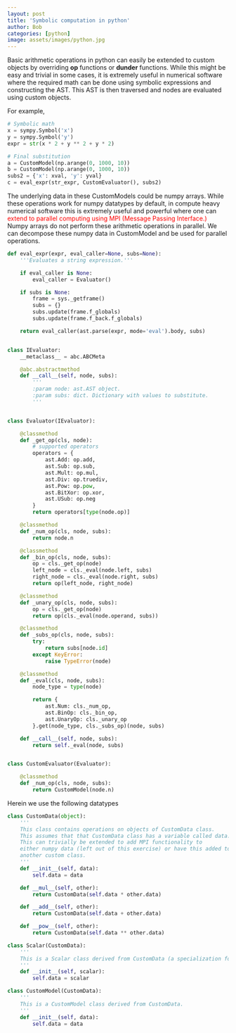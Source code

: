 ```yaml
---
layout: post
title: 'Symbolic computation in python'
author: Bob
categories: [python]
image: assets/images/python.jpg
---
```


Basic arithmetic operations in python can easily be extended to custom objects by overriding **op** functions or **dunder** functions. While this might be easy and trivial in some cases, it is extremely useful in numerical software where the
required math can be done using symbolic expressions and constructing the AST.
This AST is then traversed and nodes are evaluated using custom objects.

For example,

```python
# Symbolic math
x = sympy.Symbol('x')
y = sympy.Symbol('y')
expr = str(x * 2 + y ** 2 + y * 2)

# Final substitution
a = CustomModel(np.arange(0, 1000, 10))
b = CustomModel(np.arange(0, 1000, 10))
subs2 = {'x': xval, 'y': yval}
c = eval_expr(str_expr, CustomEvaluator(), subs2)
```

The underlying data in these CustomModels could be numpy arrays. While these operations work for numpy datatypes by default, in compute heavy numerical software
this is extremely useful and powerful where one can <span style="color: red">extend to parallel computing using MPI (Message Passing Interface.)</span> Numpy arrays do not perform these arithmetic operations in parallel. We can decompose these numpy data in CustomModel and be used for parallel operations.

```python
def eval_expr(expr, eval_caller=None, subs=None):
    '''Evaluates a string expression.'''

    if eval_caller is None:
        eval_caller = Evaluator()

    if subs is None:
        frame = sys._getframe()
        subs = {}
        subs.update(frame.f_globals)
        subs.update(frame.f_back.f_globals)

    return eval_caller(ast.parse(expr, mode='eval').body, subs)


class IEvaluator:
    __metaclass__ = abc.ABCMeta

    @abc.abstractmethod
    def __call__(self, node, subs):
        '''
        :param node: ast.AST object.
        :param subs: dict. Dictionary with values to substitute.
        '''


class Evaluator(IEvaluator):

    @classmethod
    def _get_op(cls, node):
        # supported operators
        operators = {
            ast.Add: op.add,
            ast.Sub: op.sub,
            ast.Mult: op.mul,
            ast.Div: op.truediv,
            ast.Pow: op.pow,
            ast.BitXor: op.xor,
            ast.USub: op.neg
        }
        return operators[type(node.op)]

    @classmethod
    def _num_op(cls, node, subs):
        return node.n

    @classmethod
    def _bin_op(cls, node, subs):
        op = cls._get_op(node)
        left_node = cls._eval(node.left, subs)
        right_node = cls._eval(node.right, subs)
        return op(left_node, right_node)

    @classmethod
    def _unary_op(cls, node, subs):
        op = cls._get_op(node)
        return op(cls._eval(node.operand, subs))

    @classmethod
    def _subs_op(cls, node, subs):
        try:
            return subs[node.id]
        except KeyError:
            raise TypeError(node)

    @classmethod
    def _eval(cls, node, subs):
        node_type = type(node)

        return {
            ast.Num: cls._num_op,
            ast.BinOp: cls._bin_op,
            ast.UnaryOp: cls._unary_op
        }.get(node_type, cls._subs_op)(node, subs)

    def __call__(self, node, subs):
        return self._eval(node, subs)


class CustomEvaluator(Evaluator):

    @classmethod
    def _num_op(cls, node, subs):
        return CustomModel(node.n)
```

Herein we use the following datatypes

```python
class CustomData(object):
    '''
    This class contains operations on objects of CustomData class.
    This assumes that that CustomData class has a variable called data.
    This can trivially be extended to add MPI functionality to
    either numpy data (left out of this exercise) or have this added to a
    another custom class.
    '''
    def __init__(self, data):
        self.data = data

    def __mul__(self, other):
        return CustomData(self.data * other.data)

    def __add__(self, other):
        return CustomData(self.data + other.data)

    def __pow__(self, other):
        return CustomData(self.data ** other.data)

class Scalar(CustomData):
    '''
    This is a Scalar class derived from CustomData (a specialization for scalars.)
    '''
    def __init__(self, scalar):
        self.data = scalar

class CustomModel(CustomData):
    '''
    This is a CustomModel class derived from CustomData.
    '''
    def __init__(self, data):
        self.data = data
```
